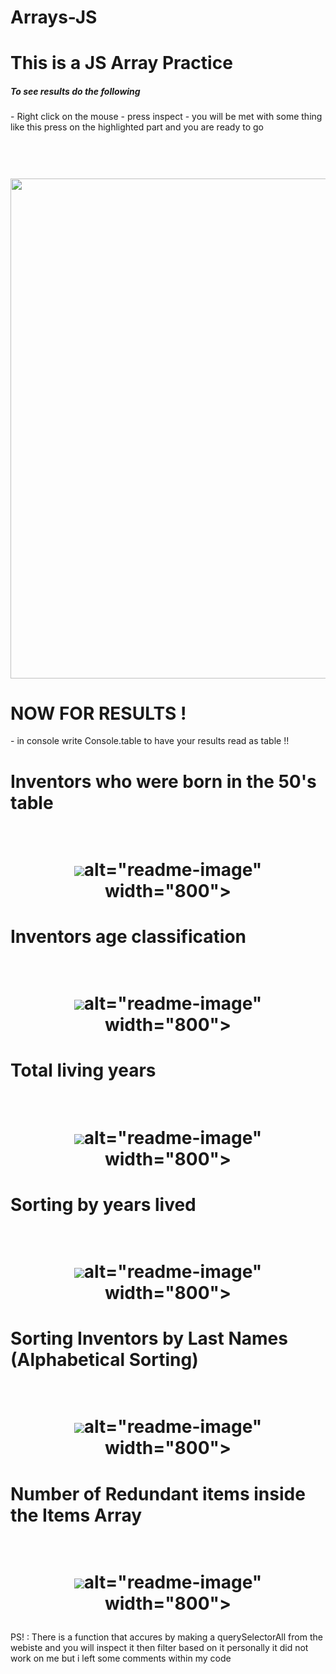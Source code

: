 # Arrays-JS

<h1> This is  a JS Array Practice </h1>

<h5> To see results do the following </h5>
- Right click on the mouse 
- press inspect 
- you will be met with some thing like this press on the highlighted part and you are ready to go 
<h1 align="center">
  <br>
  <img src="![image](https://github.com/RMUR99/Arrays-JS/assets/85951306/849bc28e-79b3-45f2-ae5f-125db6c6632d)
alt="readme-image" width="800">
  <br>
</h1>

<h1>NOW FOR RESULTS !</h1>
- in console write Console.table to have your results read as table !! 

<h1>Inventors who were born in the 50's table </h1>
<h1 align="center">
  <br>
  <img src="![image](https://github.com/RMUR99/Arrays-JS/assets/85951306/ba88a183-59de-43e4-a8c1-e4330fad5cff)"

 alt="readme-image" width="800">
  <br>
</h1>


<h1>Inventors age classification  </h1>
<h1 align="center">
  <br>
  <img src="![image](https://github.com/RMUR99/Arrays-JS/assets/85951306/c7ec5b9c-d020-4203-b3e0-c7206e4c62c3)"


 alt="readme-image" width="800">
  <br>
</h1>

<h1>Total living years  </h1>
<h1 align="center">
  <br>
  <img src="![image](https://github.com/RMUR99/Arrays-JS/assets/85951306/6bf335ef-7e4d-4739-89fa-7f1bf1924795)"



 alt="readme-image" width="800">
  <br>
</h1>

<h1>Sorting by years lived  </h1>
<h1 align="center">
  <br>
  <img src="![image](https://github.com/RMUR99/Arrays-JS/assets/85951306/e9e0a5e5-33bc-41b3-9b7b-9efa8584628e)"




 alt="readme-image" width="800">
  <br>
</h1>


<h1>Sorting Inventors by Last Names (Alphabetical Sorting)  </h1>
<h1 align="center">
  <br>
  <img src="![image](https://github.com/RMUR99/Arrays-JS/assets/85951306/3704422a-4d14-4b78-bf9b-fc8663d9183f)"




 alt="readme-image" width="800">
  <br>
</h1>

<h1>Number of Redundant items inside the Items Array  </h1>
<h1 align="center">
  <br>
  <img src="![image](https://github.com/RMUR99/Arrays-JS/assets/85951306/026ffd21-c82e-47cb-af7a-e9efdae78f48)"






 alt="readme-image" width="800">
  <br>
</h1>


PS! : There is a function that accures by making a querySelectorAll from the webiste and you will inspect it then filter based on it personally it did not work on me but i left some comments within my code 



